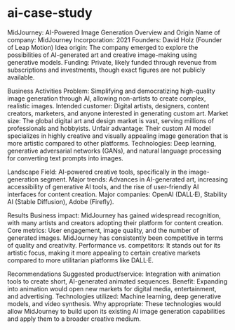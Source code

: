 
# ai-case-study
MidJourney: AI-Powered Image Generation
Overview and Origin
Name of company: MidJourney
Incorporation: 2021
Founders: David Holz (Founder of Leap Motion)
Idea origin: The company emerged to explore the possibilities of AI-generated art and creative image-making using generative models.
Funding: Private, likely funded through revenue from subscriptions and investments, though exact figures are not publicly available.

Business Activities
Problem: Simplifying and democratizing high-quality image generation through AI, allowing non-artists to create complex, realistic images.
Intended customer: Digital artists, designers, content creators, marketers, and anyone interested in generating custom art.
Market size: The global digital art and design market is vast, serving millions of professionals and hobbyists.
Unfair advantage: Their custom AI model specializes in highly creative and visually appealing image generation that is more artistic compared to other platforms.
Technologies: Deep learning, generative adversarial networks (GANs), and natural language processing for converting text prompts into images.

Landscape
Field: AI-powered creative tools, specifically in the image-generation segment.
Major trends: Advances in AI-generated art, increasing accessibility of generative AI tools, and the rise of user-friendly AI interfaces for content creation.
Major companies: OpenAI (DALL·E), Stability AI (Stable Diffusion), Adobe (Firefly).

Results
Business impact: MidJourney has gained widespread recognition, with many artists and creators adopting their platform for content creation.
Core metrics: User engagement, image quality, and the number of generated images. MidJourney has consistently been competitive in terms of quality and creativity.
Performance vs. competitors: It stands out for its artistic focus, making it more appealing to certain creative markets compared to more utilitarian platforms like DALL·E.

Recommendations
Suggested product/service: Integration with animation tools to create short, AI-generated animated sequences.
Benefit: Expanding into animation would open new markets for digital media, entertainment, and advertising.
Technologies utilized: Machine learning, deep generative models, and video synthesis.
Why appropriate: These technologies would allow MidJourney to build upon its existing AI image generation capabilities and apply them to a broader creative medium.